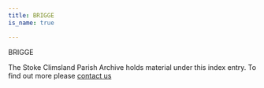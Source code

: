 ```yaml
---
title: BRIGGE
is_name: true

---
```


BRIGGE


The Stoke Climsland Parish Archive holds material under this index entry. To find out more please [contact us](/contact/)
